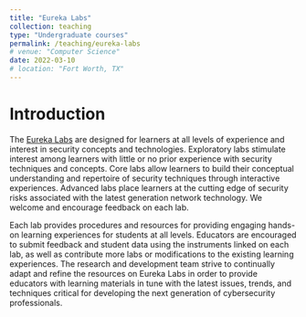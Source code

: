 ```yaml
---
title: "Eureka Labs"
collection: teaching
type: "Undergraduate courses"
permalink: /teaching/eureka-labs
# venue: "Computer Science"
date: 2022-03-10
# location: "Fort Worth, TX"
---
```


Introduction
======
The <a href="https://eurekalabs.net/" target="_blank">Eureka Labs</a> are designed for learners at all levels of experience and interest in security concepts and technologies. Exploratory labs stimulate interest among learners with little or no prior experience with security techniques and concepts. Core labs allow learners to build their conceptual understanding and repertoire of security techniques through interactive experiences. Advanced labs place learners at the cutting edge of security risks associated with the latest generation network technology. We welcome and encourage feedback on each lab.

Each lab provides procedures and resources for providing engaging hands-on learning experiences for students at all levels. Educators are encouraged to submit feedback and student data using the instruments linked on each lab, as well as contribute more labs or modifications to the existing learning experiences. The research and development team strive to continually adapt and refine the resources on Eureka Labs in order to provide educators with learning materials in tune with the latest issues, trends, and techniques critical for developing the next generation of cybersecurity professionals.